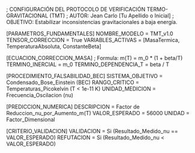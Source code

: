 ; CONFIGURACIÓN DEL PROTOCOLO DE VERIFICACIÓN TERMO-GRAVITACIONAL (TMT)
; AUTOR: Jean Carlo [Tu Apellido o Inicial]
; OBJETIVO: Estabilizar inconsistencias gravitacionales a baja energía.

[PARAMETROS_FUNDAMENTALES]
NOMBRE_MODELO = TMT_v1.0
TENSOR_CORRECCION = True
VARIABLES_ACTIVAS = [MasaTermica, TemperaturaAbsoluta, ConstanteBeta]

[ECUACION_CORRECCION_MASA]
; Formula: m(T) = m_0 * (1 + beta/T)
TERMINO_INERCIAL = m_0
TERMINO_DEPENDENCIA_T = beta / T

[PROCEDIMIENTO_FALSABILIDAD_BEC]
SISTEMA_OBJETIVO = Condensado_Bose_Einstein (BEC)
RANGO_CRITICO = Temperaturas_Picokelvin (T < 1e-11 K)
UNIDAD_MEDICION = Frecuencia_Oscilacion (nu)

[PREDICCION_NUMERICA]
DESCRIPCION = Factor de Reduccion_nu_por_Aumento_m(T)
VALOR_ESPERADO = 56000
UNIDAD = Factor_Dimensional

[CRITERIO_VALIDACION]
VALIDACION = Si (Resultado_Medido_nu == VALOR_ESPERADO)
REFUTACION = Si (Resultado_Medido_nu < VALOR_ESPERADO)
